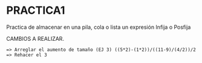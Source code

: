# PRACTICA1
Practica de almacenar en una pila, cola o lista un expresión Infija o Posfija

CAMBIOS A REALIZAR.

	=> Arreglar el aumento de tamaño (EJ 3) ((5*2)-(1*2))/((11-9)/(4/2))/2
	=> Rehacer el 3 
